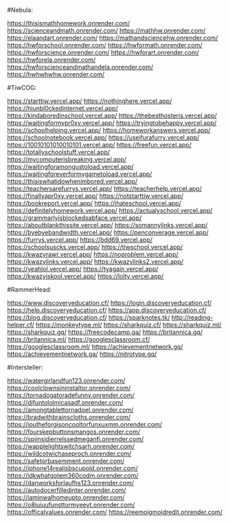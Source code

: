 
#Nebula:

https://thisismathhomework.onrender.com/
https://scienceandmath.onrender.com/
https://mathhw.onrender.com/
https://elaandart.onrender.com/
https://mathandsciencehw.onrender.com/
https://hwforschool.onrender.com/
https://hwformath.onrender.com/
https://hwforscience.onrender.com/
https://hwforart.onrender.com/
https://hwforela.onrender.com/
https://hwforscienceandmathandela.onrender.com/
https://hwhwhwhw.onrender.com/


 
#TiwCOG:

https://starttiw.vercel.app/ https://nothinghere.vercel.app/ https://hiunbl0ckedinternet.vercel.app/ https://kindaboredinschool.vercel.app/ https://thebesthosteris.vercel.app/ https://waitingformypr0xy.vercel.app/ https://tryingtobehappy.vercel.app/ https://schoolhelping.vercel.app/ https://homeworkanswers.vercel.app/ https://schoolnotebook.vercel.app/ https://useifurafurry.vercel.app/ https://10010101010010101.vercel.app/ https://freefun.vercel.app/ https://totallyschoolstuff.vercel.app/ https://mycomputerisbreaking.vercel.app/ https://waitingforamongustoload.vercel.app/ https://waitingforeverformygametoload.vercel.app/ https://thisiswhatidowhenimbored.vercel.app/ https://teachersarefurrys.vercel.app/ https://teacherhelp.vercel.app/ https://finallyapr0xy.vercel.app/ https://notstarttiw.vercel.app/ https://bookreport.vercel.app/ https://ihateschool.vercel.app/ https://definitelyhomework.vercel.app/ https://actualyschool.vercel.app/ https://grammarlyisblockedsabface.vercel.app/ https://aboutblankthissite.vercel.app/ https://somannylinks.vercel.app/ https://byebyebandwidth.vercel.app/ https://penconverage.vercel.app/ https://furrys.vercel.app/ https://bdd69.vercel.app/ https://schoolsuscks.vercel.app/ https://tiwschool.vercel.app/ https://kwazyrawr.vercel.app/ https://noproblem.vercel.app/ https://kwazylinks.vercel.app/ https://kwazylinks2.vercel.app/ https://yeahlol.vercel.app/ https://tyagain.vercel.app/ https://kwazyiskool.vercel.app/ https://lolty.vercel.app/


#RammerHead:

https://www.discoveryeducation.cf/ https://login.discoveryeducation.cf/ https://help.discoveryeducation.cf/ https://app.discoveryeducation.cf/ https://blog.discoveryeducation.cf/ https://sparknotes.tk/ http://reading-helper.cf/ https://monkeytype.ml/ https://sharkquiz.cf/ https://sharkquiz.ml/ https://sharkquiz.gq/ https://freecodecamp.ga/ https://britannica.gq/ https://britannica.ml/ https://googlesclassroom.cf/ https://googlesclassroom.ml/ https://achievementnetwork.gq/ https://achievementnetwork.ga/ https://nitrotype.gq/ 

#Intersteller:

https://watergirlandfun123.onrender.com/ https://coolclownsininstaltor.onrender.com/ https://tornadogatoradefunny.onrender.com/ https://djfuntololmicasadf.onrender.com/ https://amongtablettornadoel.onrender.com/ https://bradwithbrainscloths.onrender.com/ https://iputheforgisoncooltorfunxuxmm.onrender.com/ https://fourskepbuttonsmangos.onrender.com/ https://spiinsidierrelssedmeganfi.onrender.com/ https://wapplelightswitchsarh.onrender.com/ https://wildcotwichaseproch.onrender.com/ https://safetorbasemment.onrender.com/ https://iphone14realisbscupold.onrender.com/ https://idkwhatgotem360codm.onrender.com/ https://danworksforlaufhs123.onrender.com/ https://autodocerfilledinter.onrender.com/ https://iaminwalhomeupto.onrender.com/ https://o8iuiuufunsttormyeeyt.onrender.com/ https://officalvalues.onrender.com/ https://reemoigmoidredit.onrender.com/
